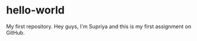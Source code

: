 # hello-world
My first repository.
Hey guys, I'm Supriya and this is my first assignment on GitHub.
